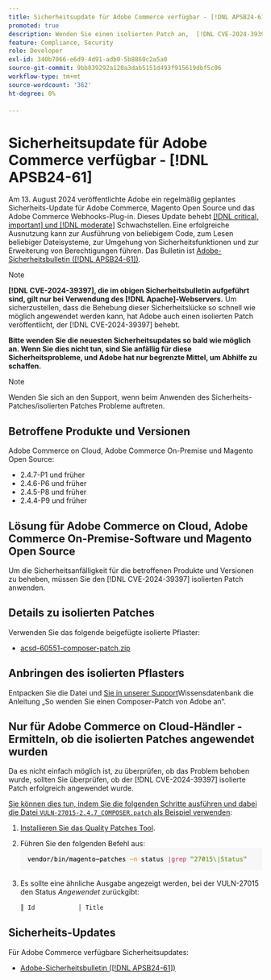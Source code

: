 ```yaml
---
title: Sicherheitsupdate für Adobe Commerce verfügbar - [!DNL APSB24-61]
promoted: true
description: Wenden Sie einen isolierten Patch an,  [!DNL CVE-2024-39397]  die Instanzen Adobe Commerce 2.4.7-p2, 2.4.6-p7, 2.4.5-p9, 2.4.4-p10 und frühere Versionen nur ausgeführt werden [!DNL Apache].
feature: Compliance, Security
role: Developer
exl-id: 340b7066-e6d9-4d91-adb0-5b8860c2a5a0
source-git-commit: 9bb839292a120a3dab5151d493f915619dbf5c06
workflow-type: tm+mt
source-wordcount: '362'
ht-degree: 0%

---
```


# Sicherheitsupdate für Adobe Commerce verfügbar - [!DNL APSB24-61]

Am 13. August 2024 veröffentlichte Adobe ein regelmäßig geplantes Sicherheits-Update für Adobe Commerce, Magento Open Source und das Adobe Commerce Webhooks-Plug-in.
Dieses Update behebt [[!DNL critical, important] und  [!DNL moderate]](https://helpx.adobe.com/de/security/severity-ratings.html) Schwachstellen. Eine erfolgreiche Ausnutzung kann zur Ausführung von beliebigem Code, zum Lesen beliebiger Dateisysteme, zur Umgehung von Sicherheitsfunktionen und zur Erweiterung von Berechtigungen führen. Das Bulletin ist [Adobe-Sicherheitsbulletin ([!DNL APSB24-61])](https://helpx.adobe.com/de/security/products/magento/apsb24-61.html).

>[!NOTE]
>
>**[!DNL CVE-2024-39397], die im obigen Sicherheitsbulletin aufgeführt sind, gilt nur bei Verwendung des [!DNL Apache]-Webservers.** Um sicherzustellen, dass die Behebung dieser Sicherheitslücke so schnell wie möglich angewendet werden kann, hat Adobe auch einen isolierten Patch veröffentlicht, der [!DNL CVE-2024-39397] behebt.

**Bitte wenden Sie die neuesten Sicherheitsupdates so bald wie möglich an. Wenn Sie dies nicht tun, sind Sie anfällig für diese Sicherheitsprobleme, und Adobe hat nur begrenzte Mittel, um Abhilfe zu schaffen.**

>[!NOTE]
>
>Wenden Sie sich an den Support, wenn beim Anwenden des Sicherheits-Patches/isolierten Patches Probleme auftreten.

## Betroffene Produkte und Versionen

Adobe Commerce on Cloud, Adobe Commerce On-Premise und Magento Open Source:

* 2.4.7-P1 und früher
* 2.4.6-P6 und früher
* 2.4.5-P8 und früher
* 2.4.4-P9 und früher

## Lösung für Adobe Commerce on Cloud, Adobe Commerce On-Premise-Software und Magento Open Source

Um die Sicherheitsanfälligkeit für die betroffenen Produkte und Versionen zu beheben, müssen Sie den [!DNL CVE-2024-39397] isolierten Patch anwenden.

## Details zu isolierten Patches

Verwenden Sie das folgende beigefügte isolierte Pflaster:

* [acsd-60551-composer-patch.zip](assets/acsd-60551-composer-patch.zip)

## Anbringen des isolierten Pflasters

Entpacken Sie die Datei und [ Sie in unserer Support](https://experienceleague.adobe.com/docs/commerce-knowledge-base/kb/how-to/how-to-apply-a-composer-patch-provided-by-magento.html?lang=de)Wissensdatenbank die Anleitung „So wenden Sie einen Composer-Patch von Adobe an“.

## Nur für Adobe Commerce on Cloud-Händler - Ermitteln, ob die isolierten Patches angewendet wurden

Da es nicht einfach möglich ist, zu überprüfen, ob das Problem behoben wurde, sollten Sie überprüfen, ob der [!DNL CVE-2024-39397] isolierte Patch erfolgreich angewendet wurde.

<u>Sie können dies tun, indem Sie die folgenden Schritte ausführen und dabei die Datei `VULN-27015-2.4.7_COMPOSER.patch` als Beispiel verwenden</u>:

1. [Installieren Sie das Quality Patches Tool](https://experienceleague.adobe.com/docs/commerce-operations/tools/quality-patches-tool/usage.html?lang=de).
1. Führen Sie den folgenden Befehl aus:<br>
   ![CVE-2024-34102-tell-if-patch-applied-code](assets/cve-2024-34102-tell-if-patch-applied-code.png)
1. Es sollte eine ähnliche Ausgabe angezeigt werden, bei der VULN-27015 den Status *Angewendet* zurückgibt:

   ```bash
   ║ Id            │ Title                                                        │ Category        │ Origin                 │ Status      │ Details                                          ║ ║ N/A           │ ../m2-hotfixes/VULN-27015-2.4.7_COMPOSER_patch.patch      │ Other           │ Local                  │ Applied     │ Patch type: Custom                                
   ```

<!-- For Step 2:
     ```bash
    vendor/bin/magento-patches -n status |grep "27015\|Status"
     ```
-->

## Sicherheits-Updates

Für Adobe Commerce verfügbare Sicherheitsupdates:

* [Adobe-Sicherheitsbulletin ([!DNL APSB24-61])](https://helpx.adobe.com/de/security/products/magento/apsb24-61.html)
